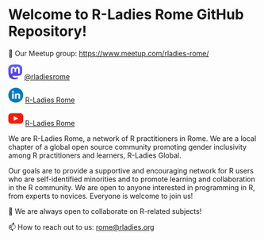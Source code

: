 # Welcome to R-Ladies Rome GitHub Repository!

📝 Our Meetup group: https://www.meetup.com/rladies-rome/

<a href="https://fosstodon.org/@rladiesrome"><img height="30" src="https://github.com/rladiesrome/rladiesrome/blob/main/mastodon.png?raw=true"></a> [@rladiesrome](https://fosstodon.org/@rladiesrome)

<a href="[https://www.linkedin.com/company/88017166/](https://www.linkedin.com/company/88017166/)"><img height="30" src="https://github.com/rladiesrome/rladiesrome/blob/main/linkedin.png?raw=true"></a> [R-Ladies Rome](https://www.linkedin.com/company/88017166/)

<a href="https://www.youtube.com/@rladiesrome"><img height="30" src="https://github.com/rladiesrome/RLadiesRome/blob/main/youtube.png?raw=true"></a> [R-Ladies Rome](https://www.youtube.com/@rladiesrome)

We are R-Ladies Rome, a network of R practitioners in Rome. We are a local chapter of a global open source community promoting gender inclusivity among R practitioners and learners, R-Ladies Global.

Our goals are to provide a supportive and encouraging network for R users who are self-identified minorities and to promote learning and collaboration in the R community. We are open to anyone interested in programming in R, from experts to novices. Everyone is welcome to join us!

👯 We are always open to collaborate on R-related subjects!

📫 How to reach out to us: rome@rladies.org
<!---
rladiesrome/rladiesrome is a ✨ special ✨ repository because its `README.md` (this file) appears on your GitHub profile.
You can click the Preview link to take a look at your changes.
--->
